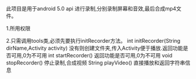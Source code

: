 此项目是用于android 5.0 api 进行录制,分别录制屏幕和音效,最后合成mp4文件。

1.所用权限
  <uses-permission android:name="android.permission.MOUNT_UNMOUNT_FILESYSTEMS"/>
  <uses-permission android:name="android.permission.RECORD_AUDIO"/>
  <uses-permission android:name="android.permission.WRITE_EXTERNAL_STORAGE"/>
  <uses-permission android:name="android.permission.READ_EXTERNAL_STORAGE"/>

2.只需调用tools类,必须先要执行initRecorder方法。
  int initRecorder(String dirName,Activity activity) 没有则创建文件夹,传入Activity便于播放.返回功能是否可用,0为不可用
  int startRecorder() 返回功能是否可用,0为不可用
  void stopRecorder() 停止录制,合成视频
  String playVideo() 直接播放和返回字符串信息
  
  